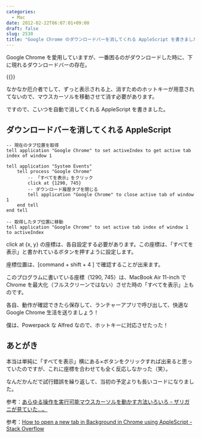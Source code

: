 ```yaml
---
categories:
  - Mac
date: 2012-02-22T06:07:01+09:00
draft: false
slug: 2530
title: "Google Chrome のダウンロードバーを消してくれる AppleScript を書きました"
---
```


Google Chrome を愛用していますが、一番困るのがダウンロードした時に、下に現れるダウンロードバーの存在。

{{<img alt="" src="/images/2012/02/2530_1.png">}}

なかなか厄介者でして、ずっと表示される上、消すためのホットキーが用意されてないので、マウスカーソルを移動させて消す必要があります。

ですので、こいつを自動で消してくれる AppleScript を書きました。

## ダウンロードバーを消してくれる AppleScript

```applescript
-- 現在のタブ位置を取得
tell application "Google Chrome" to set activeIndex to get active tab index of window 1

tell application "System Events"
	tell process "Google Chrome"
		-- 「すべてを表示」をクリック
		click at {1290, 745}
		-- ダウンロード履歴タブを閉じる
		tell application "Google Chrome" to close active tab of window 1
	end tell
end tell

-- 取得したタブ位置に移動
tell application "Google Chrome" to set active tab index of window 1 to activeIndex
```

click at {x, y} の座標は、各自設定する必要があります。この座標は、「すべてを表示」と書かれているボタンを押すように設定します。

座標位置は、[command + shift + 4 ] で確認することが出来ます。

このプログラムに書いている座標（1290, 745）は、MacBook Air 11-inch で Chrome を最大化（フルスクリーンではない）させた時の「すべてを表示」上ものです。

各自、動作が確認できたら保存して、ランチャーアプリで呼び出して、快適な Google Chrome 生活を送りましょう！

僕は、Powerpack な Alfred なので、ホットキーに対応させたった！

## あとがき

本当は単純に「すべてを表示」横にある×ボタンをクリックすれば出来ると思っていたのですが、これに座標を合わせても全く反応しなかった（笑）。

なんだかんだで試行錯誤を繰り返して、当初の予定よりも長いコードになりました。

参考：[あらゆる操作を実行可能マウスカーソルを動かす方法いろいろ - ザリガニが見ていた...。](http://d.hatena.ne.jp/zariganitosh/20120110/moving_mouse_technique)

参考：[How to open a new tab in Background in Chrome using AppleScript - Stack Overflow](http://stackoverflow.com/questions/6007338/how-to-open-a-new-tab-in-background-in-chrome-using-applescript)
